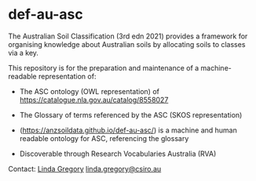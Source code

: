 # def-au-asc

The Australian Soil Classification (3rd edn 2021) provides a framework for organising knowledge about Australian soils by allocating soils to classes via a key. 

This repository is for the preparation and maintenance of a machine-readable representation of:
- The ASC ontology (OWL representation) of https://catalogue.nla.gov.au/catalog/8558027
- The Glossary of terms referenced by the ASC (SKOS representation)

- (https://anzsoildata.github.io/def-au-asc/) is a machine and human readable ontology for ASC, referencing the glossary
- Discoverable through Research Vocabularies Australia (RVA)

Contact: 
[Linda Gregory](https://orcid.org/0000-0002-0693-1899)
linda.gregory@csiro.au 
